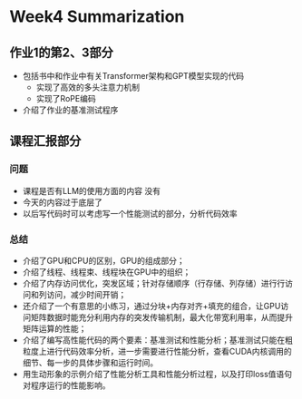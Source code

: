 # Week4 Summarization
## 作业1的第2、3部分
* 包括书中和作业中有关Transformer架构和GPT模型实现的代码
    * 实现了高效的多头注意力机制
    * 实现了RoPE编码
* 介绍了作业的基准测试程序

## 课程汇报部分
### 问题
* 课程是否有LLM的使用方面的内容 没有
* 今天的内容过于底层了
* 以后写代码时可以考虑写一个性能测试的部分，分析代码效率

### 总结
* 介绍了GPU和CPU的区别，GPU的组成部分；
* 介绍了线程、线程束、线程块在GPU中的组织；
* 介绍了内存访问优化，突发区域；针对存储顺序（行存储、列存储）进行行访问和列访问，减少时间开销；
* 还介绍了一个有意思的小练习，通过分块+内存对齐+填充的组合，让GPU访问矩阵数据时能充分利用内存的突发传输机制，最大化带宽利用率，从而提升矩阵运算的性能；
* 介绍了编写高性能代码的两个要素：基准测试和性能分析；基准测试只能在粗粒度上进行代码效率分析，进一步需要进行性能分析，查看CUDA内核调用的细节、每一步的具体步骤和运行时间。
* 用生动形象的示例介绍了性能分析工具和性能分析过程，以及打印loss值语句对程序运行的性能影响。